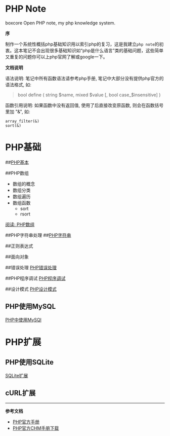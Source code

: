 PHP Note
==========
boxcore Open PHP note, my php knowledge system.

__序__

制作一个系统性概括php基础知识用以索引php的复习，这是我建立`php note`的初衷。这本笔记不会出现很多基础知识如“php是什么语言”类的基础问题，这些简单又重复的问题你可以上php官网了解或google一下。

__文档说明__

语法说明: 笔记中所有函数语法请参考php手册, 笔记中大部分没有提供php官方的语法格式, 如: 

> bool define ( string $name, mixed $value [, bool case_$insensitive] )

函数引用说明: 如果函数中没有返回值, 使用了后直接改变原函数, 则会在函数括号里加 "&", 如:

    array_filter(&)
    sort(&)



# PHP基础
##[PHP基本](php-basic.md)

##PHP数组
- 数组的概念
- 数组分类
- 数组遍历
- 数组函数
    - sort
    - rsort

[阅读: PHP数组](php-array.md)

##PHP字符串处理
##[PHP字符串](php-string.md)

##正则表达式

##面向对象

##错误处理
[PHP错误处理](php-error.md)

##PHP程序调试
[PHP程序调试](php-debugger.md)

##设计模式
[PHP设计模式](php-design-pattern.md)

## PHP使用MySQL
[PHP中使用MySQl](php-mysql.md)

# PHP扩展

## PHP使用SQLite
[SQLite扩展](php-sqlite.md)

## cURL扩展



-----------------

__参考文档__

- [PHP官方手册](http://www.php.net/manual/zh/)
- [PHP官方CHM手册下载]()
